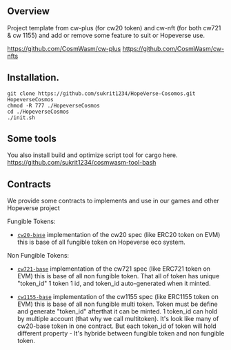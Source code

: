 ## Overview
Project template from cw-plus (for cw20 token) and cw-nft (for both cw721 & cw 1155)
and add or remove some feature to suit or Hopeverse use.

https://github.com/CosmWasm/cw-plus
https://github.com/CosmWasm/cw-nfts

## Installation.
``` 
git clone https://github.com/sukrit1234/HopeVerse-Cosomos.git HopeverseCosmos 
chmod -R 777 ./HopeverseCosmos
cd ./HopeverseCosmos
./init.sh
``` 

## Some tools
You also install build and optimize script tool for cargo here.
https://github.com/sukrit1234/cosmwasm-tool-bash


## Contracts
We provide some contracts to implements and use in our games and other Hopeverse project

Fungible Tokens:
- [`cw20-base`](./contracts/cw20-base) implementation of the cw20 spec (like ERC20 token on EVM) this is base of all fungible token on Hopeverse eco system.

Non Fungible Tokens:
- [`cw721-base`](./contracts/cw721-base) implementation of the cw721 spec (like ERC721 token on EVM) this is base of all non fungible token. That all of token has unique "token_id" 1 token 1 id, and token_id auto-generated when it minted.

- [`cw1155-base`](./contracts/cw1155-base) implementation of the cw1155 spec (like ERC1155 token on EVM) this is base of all non fungible multi token. Token must be define and generate "token_id" afterthat it can be minted. 1 token_id can hold by multiple account (that why we call multitoken). It's look like many of cw20-base token in one contract. But each token_id of token will hold different property - It's hybride between fungible token and non fungible token.
